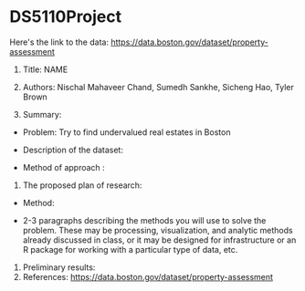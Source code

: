 # DS5110Project

Here's the link to the data: https://data.boston.gov/dataset/property-assessment

1. Title: NAME

1. Authors: Nischal Mahaveer Chand, Sumedh Sankhe, Sicheng Hao, Tyler Brown 

1. Summary:  

  * Problem: Try to find undervalued real estates in Boston

  * Description of the dataset: 

  * Method of approach :

1. The proposed plan of research: 

  * Method:
  - 2-3 paragraphs describing the methods you will use to solve the problem.
    These may be processing, visualization, and analytic methods already discussed in class, or it may be designed for     infrastructure or an R package for working with a particular type of data, etc.
1. Preliminary results: 
1. References:  https://data.boston.gov/dataset/property-assessment
